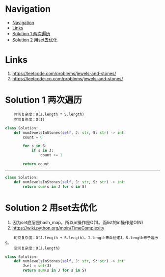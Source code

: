 # Navigation
- [Navigation](#navigation)
- [Links](#links)
- [Solution 1 两次遍历](#solution-1-%e4%b8%a4%e6%ac%a1%e9%81%8d%e5%8e%86)
- [Solution 2 用set去优化](#solution-2-%e7%94%a8set%e5%8e%bb%e4%bc%98%e5%8c%96)

# Links
1. https://leetcode.com/problems/jewels-and-stones/
2. https://leetcode-cn.com/problems/jewels-and-stones/


# Solution 1 两次遍历
```
    时间复杂度：O(J.length * S.length)
    空间复杂度：O(1)
```
```python
class Solution:
    def numJewelsInStones(self, J: str, S: str) -> int:
        count = 0

        for s in S:
            if s in J:
                count += 1

        return count
```
---
```python
class Solution:
    def numJewelsInStones(self, J: str, S: str) -> int:
        return sum(s in J for s in S)
```

# Solution 2 用set去优化
1. 因为set底层是hash_map，所以in操作是O(1)。而list的in操作是O(N)
2. https://wiki.python.org/moin/TimeComplexity
```
    时间复杂度：O(J.length + S.length)。J.length来自创建J，S.length来子遍历S。
    空间复杂度：O(J.length)
```
```python
class Solution:
    def numJewelsInStones(self, J: str, S: str) -> int:
        Jset = set(J)
        return sum(s in J for s in S)
```
